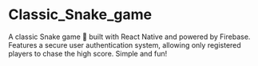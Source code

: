 # Classic_Snake_game
A classic Snake game 🐍 built with React Native and powered by Firebase. Features a secure user authentication system, allowing only registered players to chase the high score. Simple and fun!
